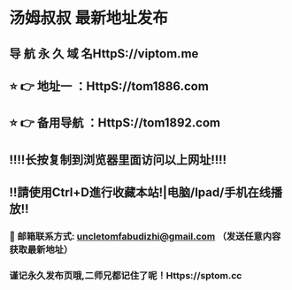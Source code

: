 # 汤姆叔叔 最新地址发布 
## 导 航 永 久 域 名HttpS://viptom.me
## ⭐️ 👉 地址一 ：HttpS://tom1886.com
## ⭐️ 👉 备用导航 ：HttpS://tom1892.com
## ‼️‼️长按复制到浏览器里面访问以上网址‼️‼️
## ‼️請使用Ctrl+D進行收藏本站!|电脑/Ipad/手机在线播放‼️
### 📧 邮箱联系方式: uncletomfabudizhi@gmail.com （发送任意内容获取最新地址）
### 谨记永久发布页哦,二师兄都记住了呢！Https://sptom.cc
